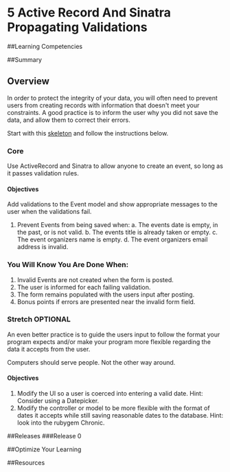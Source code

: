 # 5 Active Record And Sinatra Propagating Validations 
 
##Learning Competencies 

##Summary 

 ## Overview
In order to protect the integrity of your data, you will often need to prevent
users from creating records with information that doesn't meet your constraints.
A good practice is to inform the user why you did not save the data, and allow
them to correct their errors.

Start with this
[skeleton](http://s3.amazonaws.com/dbc_socrates/challenges/ar-propagate-validations.zip)
and follow the instructions below.

### Core
Use ActiveRecord and Sinatra to allow anyone to create an event, so long as it
passes validation rules.

#### Objectives
Add validations to the Event model and show appropriate messages to the user
when the validations fail.

1. Prevent Events from being saved when:
  a. The events date is empty, in the past, or is not valid.
  b. The events title is already taken or empty.
  c. The event organizers name is empty.
  d. The event organizers email address is invalid.


### You Will Know You Are Done When:

1. Invalid Events are not created when the form is posted.
2. The user is informed for each failing validation.
2. The form remains populated with the users input after posting.
3. Bonus points if errors are presented near the invalid form field.


### Stretch OPTIONAL
An even better practice is to guide the users input to follow the format your
program expects and/or make your program more flexible regarding the data it
accepts from the user.

Computers should serve people. Not the other way around.

#### Objectives

1. Modify the UI so a user is coerced into entering a valid date. Hint: Consider
   using a Datepicker.
2. Modify the controller or model to be more flexible with the format of dates it
   accepts while still saving reasonable dates to the database. Hint: look into
   the rubygem Chronic.
 

##Releases
###Release 0 

##Optimize Your Learning 

##Resources